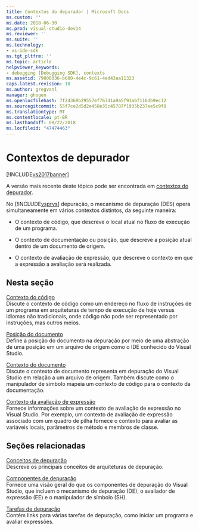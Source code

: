 ```yaml
---
title: Contextos do depurador | Microsoft Docs
ms.custom: ''
ms.date: 2018-06-30
ms.prod: visual-studio-dev14
ms.reviewer: ''
ms.suite: ''
ms.technology:
- vs-ide-sdk
ms.tgt_pltfrm: ''
ms.topic: article
helpviewer_keywords:
- debugging [Debugging SDK], contexts
ms.assetid: 79808036-b680-4e4c-9c61-4ed43aa11323
caps.latest.revision: 10
ms.author: gregvanl
manager: ghogen
ms.openlocfilehash: 7f24360b29557ef767d1a9a5f91a6f116db9ec12
ms.sourcegitcommit: 55f7ce2d5d2e458e35c45787f1935b237ee5c9f8
ms.translationtype: MT
ms.contentlocale: pt-BR
ms.lasthandoff: 08/22/2018
ms.locfileid: "47474463"
---
```

# <a name="debugger-contexts"></a>Contextos de depurador
[!INCLUDE[vs2017banner](../../includes/vs2017banner.md)]

A versão mais recente deste tópico pode ser encontrada em [contextos do depurador](https://docs.microsoft.com/visualstudio/extensibility/debugger/debugger-contexts).  
  
No [!INCLUDE[vsprvs](../../includes/vsprvs-md.md)] depuração, o mecanismo de depuração (DES) opera simultaneamente em vários contextos distintos, da seguinte maneira:  
  
-   O contexto de código, que descreve o local atual no fluxo de execução de um programa.  
  
-   O contexto de documentação ou posição, que descreve a posição atual dentro de um documento de origem.  
  
-   O contexto de avaliação de expressão, que descreve o contexto em que a expressão a avaliação será realizada.  
  
## <a name="in-this-section"></a>Nesta seção  
 [Contexto do código](../../extensibility/debugger/code-context.md)  
 Discute o contexto de código como um endereço no fluxo de instruções de um programa em arquiteturas de tempo de execução de hoje versus idiomas não tradicionais, onde código não pode ser representado por instruções, mas outros meios.  
  
 [Posição do documento](../../extensibility/debugger/document-position.md)  
 Define a posição do documento na depuração por meio de uma abstração de uma posição em um arquivo de origem como o IDE conhecido do Visual Studio.  
  
 [Contexto do documento](../../extensibility/debugger/document-context.md)  
 Discute o contexto de documento representa em depuração do Visual Studio em relação a um arquivo de origem. Também discute como o manipulador de símbolo mapeia um contexto de código para o contexto da documentação.  
  
 [Contexto da avaliação de expressão](../../extensibility/debugger/expression-evaluation-context.md)  
 Fornece informações sobre um contexto de avaliação de expressão no Visual Studio. Por exemplo, um contexto de avaliação de expressão associado com um quadro de pilha fornece o contexto para avaliar as variáveis locais, parâmetros de método e membros de classe.  
  
## <a name="related-sections"></a>Seções relacionadas  
 [Conceitos de depuração](../../extensibility/debugger/debugger-concepts.md)  
 Descreve os principais conceitos de arquiteturas de depuração.  
  
 [Componentes de depuração](../../extensibility/debugger/debugger-components.md)  
 Fornece uma visão geral do que os componentes de depuração do Visual Studio, que incluem o mecanismo de depuração (DE), o avaliador de expressão (EE) e o manipulador de símbolo (SH).  
  
 [Tarefas de depuração](../../extensibility/debugger/debugging-tasks.md)  
 Contém links para várias tarefas de depuração, como iniciar um programa e avaliar expressões.

